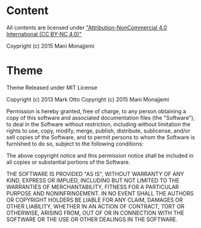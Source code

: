 # Content

All contents are licensed under ["Attribution-NonCommercial 4.0 International (CC BY-NC 4.0)"](https://creativecommons.org/licenses/by-nc/4.0/)

Coypright (c) 2015 Mani Monajjemi

# Theme

Theme Released under MIT License

Copyright (c) 2013 Mark Otto
Copyright (c) 2015 Mani Monajjemi

Permission is hereby granted, free of charge, to any person obtaining a copy of this software and associated documentation files (the "Software"), to deal in the Software without restriction, including without limitation the rights to use, copy, modify, merge, publish, distribute, sublicense, and/or sell copies of the Software, and to permit persons to whom the Software is furnished to do so, subject to the following conditions:

The above copyright notice and this permission notice shall be included in all copies or substantial portions of the Software.

THE SOFTWARE IS PROVIDED "AS IS", WITHOUT WARRANTY OF ANY KIND, EXPRESS OR IMPLIED, INCLUDING BUT NOT LIMITED TO THE WARRANTIES OF MERCHANTABILITY, FITNESS FOR A PARTICULAR PURPOSE AND NONINFRINGEMENT. IN NO EVENT SHALL THE AUTHORS OR COPYRIGHT HOLDERS BE LIABLE FOR ANY CLAIM, DAMAGES OR OTHER LIABILITY, WHETHER IN AN ACTION OF CONTRACT, TORT OR OTHERWISE, ARISING FROM, OUT OF OR IN CONNECTION WITH THE SOFTWARE OR THE USE OR OTHER DEALINGS IN THE SOFTWARE.
